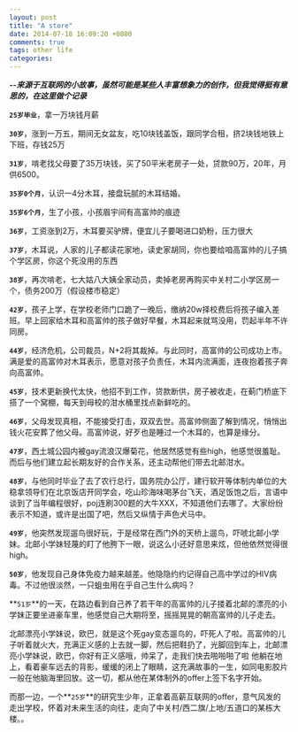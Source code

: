 ```yaml
---
layout: post
title: "A store"
date: 2014-07-18 16:09:20 +0800
comments: true
tags: other life
categories: 
---
```

***--来源于互联网的小故事，虽然可能是某些人丰富想象力的创作，但我觉得挺有意思的，在这里做个记录***

**`25岁毕业`**，拿一万块钱月薪
**`30岁`**，涨到一万五，期间无女盆友，吃10块钱盖饭，跟同学合租，挤2块钱地铁上下班，存钱25万
**`31岁`**，啃老找父母要了35万块钱，买了50平米老房子一处，贷款90万，20年，月供6500。
**`35岁0个月`**，认识一4分木耳，接盘玩腻的木耳结婚。
**`35岁6个月`**，生了小孩，小孩眉宇间有高富帅的痕迹
**`36岁`**，工资涨到2万，木耳要买驴牌，便宜儿子要喝进口奶粉，压力很大
**`37岁`**，木耳说，人家的儿子都读花家地，读史家胡同，你也要给咱高富帅的儿子搞个学区房，你这个死没用的东西
**`38岁`**，再次啃老，七大姑八大姨全家动员，卖掉老房再购买中关村二小学区房一个，债务200万（假设楼市稳定）
**`42岁`**，孩子上学，在学校老师门口跪了一晚后，缴纳20w择校费后将孩子编入差班。早上回家给木耳和高富帅的孩子做好早餐，木耳起来就骂没用，罚起半年不许同房。
**`44岁`**，经济危机，公司裁员，N+2将其裁掉。与此同时，高富帅的公司成功上市。满是爱的高富帅对木耳表示，愿意对孩子负责任，木耳内流满面，连夜抱着孩子奔向高富帅。
**`45岁`**，技术更新换代太快，他招不到工作，贷款断供，房子被收走，在蓟门桥底下搭了一个窝棚，每天到母校的泔水桶里找点新鲜吃的。
**`46岁`**，父母发现真相，不能接受打击，双双去世。高富帅侧面了解到情况，悄悄出钱火花安葬了他父母。高富帅说，好歹也是睡过一个木耳的，也算是缘分。
**`47岁`**，西土城公园内被gay流浪汉爆菊花，他居然感觉有些high，他感觉很羞耻。而后与他们建立起长期友好的合作关系，还主动帮他们带去北邮泔水。
**`48岁`**，与他同时毕业了去了农行总行，国务院办公厅，建行软开等体制内单位的大稳拿领导们在北京饭店开同学会，吃山珍海味喝茅台飞天，酒足饭饱之后，言语中谈到了当年编程很好，poj连刷300题的大牛XXX，不知道他们去哪了。大家纷纷表示不知道，或许是出国了吧，然后又纵情于声色犬马中。
**`49岁`**，他突然发现遛鸟很好玩，于是经常在西门外的天桥上遛鸟，吓唬北邮小学妹。北邮小学妹轻蔑的盯了他胯下一眼，说这么小还好意思来炫，但他依然觉得很high。
**`50岁`**，他发现自己身体免疫力越来越差。他隐隐约约记得自己高中学过的HIV病毒。不过他很淡然，一只蛆虫用在乎自己生什么病吗？
**`51岁`**的一天，在路边看到自己养了若干年的高富帅的儿子搂着北邮的漂亮的小学妹正要坐进豪车里，他感觉自己大期将至，摇摇晃晃的朝高富帅的儿子走去。
北邮漂亮小学妹说，欧巴，就是这个死gay变态遛鸟的，吓死人了啦。高富帅的儿子听着就火大，充满正义感的上去就一脚，然后把鞋扔了，光脚回到车上，北邮漂亮小学妹说，欧巴，你好有正义感哦，帅呆了，走我们快去啪啪啪了啦他躺在地上，看着豪车远去的背影，缓缓的闭上了眼睛，这充满故事的一生，如同电影胶片一般在他脑海里回放。这一切，都从他在某体制外的offer上签下名字开始。
而那一边，一个**`25岁`**的研究生少年，正拿着高薪互联网的offer，意气风发的走出学校，怀着对未来生活的向往，走向了中关村/西二旗/上地/五道口的某栋大楼。。

